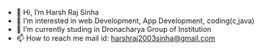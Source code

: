 - 👋 Hi, I’m Harsh Raj Sinha
- 👀 I’m interested in web Development, App Development, coding(c,java) 
- 🌱 I’m currently studing in Dronacharya Group of Institution
- 📫 How to reach me
          mail id: harshraj2003sinha@gmail.com

<!---
harsh is a ✨ special ✨ repository because its `README.md` (this file) appears on your GitHub profile.
You can click the Preview link to take a look at your changes.
--->
